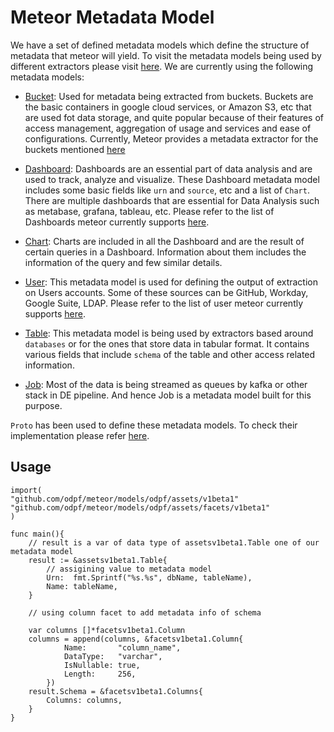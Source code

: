 # Meteor Metadata Model

We have a set of defined metadata models which define the structure of metadata that meteor will yield.
To visit the metadata models being used by different extractors please visit [here](../reference/extractors.md).
We are currently using the following metadata models:

- [Bucket](https://github.com/odpf/proton/blob/main/odpf/assets/bucket.proto):
  Used for metadata being extracted from buckets. Buckets are the basic containers in google cloud services, or Amazon S3, etc that are used fot data storage, and quite popular because of their features of access management, aggregation of usage and services and ease of configurations.
  Currently, Meteor provides a metadata extractor for the buckets mentioned [here](../reference/extractors.md)

- [Dashboard](https://github.com/odpf/proton/blob/main/odpf/assets/dashboard.proto):
  Dashboards are an essential part of data analysis and are used to track, analyze and visualize.
  These Dashboard metadata model includes some basic fields like `urn` and `source`, etc and a list of `Chart`.
  There are multiple dashboards that are essential for Data Analysis such as metabase, grafana, tableau, etc.
  Please refer to the list of Dashboards meteor currently supports [here](../reference/extractors.md).

- [Chart](https://github.com/odpf/proton/blob/main/odpf/assets/chart.proto):
  Charts are included in all the Dashboard and are the result of certain queries in a Dashboard.
  Information about them includes the information of the query and few similar details.

- [User](https://github.com/odpf/proton/blob/main/odpf/assets/user.proto):
  This metadata model is used for defining the output of extraction on Users accounts.
  Some of these sources can be GitHub, Workday, Google Suite, LDAP.
  Please refer to the list of user meteor currently supports [here](../reference/extractors.md).

- [Table](https://github.com/odpf/proton/blob/main/odpf/assets/table.proto):
  This metadata model is being used by extractors based around `databases` or for the ones that store data in tabular format.
  It contains various fields that include `schema` of the table and other access related information.

- [Job](https://github.com/odpf/proton/blob/main/odpf/assets/job.proto):
  Most of the data is being streamed as queues by kafka or other stack in DE pipeline.
  And hence Job is a metadata model built for this purpose.

`Proto` has been used to define these metadata models.
To check their implementation please refer [here](https://github.com/odpf/proton/tree/main/odpf/assets).

## Usage

```golang
import(
"github.com/odpf/meteor/models/odpf/assets/v1beta1"
"github.com/odpf/meteor/models/odpf/assets/facets/v1beta1"
)

func main(){
    // result is a var of data type of assetsv1beta1.Table one of our metadata model
    result := &assetsv1beta1.Table{
        // assigining value to metadata model
        Urn:  fmt.Sprintf("%s.%s", dbName, tableName),
        Name: tableName,
    }

    // using column facet to add metadata info of schema

    var columns []*facetsv1beta1.Column
    columns = append(columns, &facetsv1beta1.Column{
            Name:       "column_name",
            DataType:   "varchar",
            IsNullable: true,
            Length:     256,
        })
    result.Schema = &facetsv1beta1.Columns{
        Columns: columns,
    }
}
```
